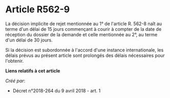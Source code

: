 # Article R562-9

La décision implicite de rejet mentionnée au 1° de l'article R. 562-8 naît au terme d'un délai de 15 jours commençant à
courir à compter de la date de réception du dossier de la demande et celle mentionnée au 2°, au terme d'un délai de 30 jours.

Si la décision est subordonnée à l'accord d'une instance internationale, les délais prévus au présent article sont prolongés
des délais nécessaires pour l'obtenir.

**Liens relatifs à cet article**

_Créé par_:

  - Décret n°2018-264 du 9 avril 2018 - art. 1
